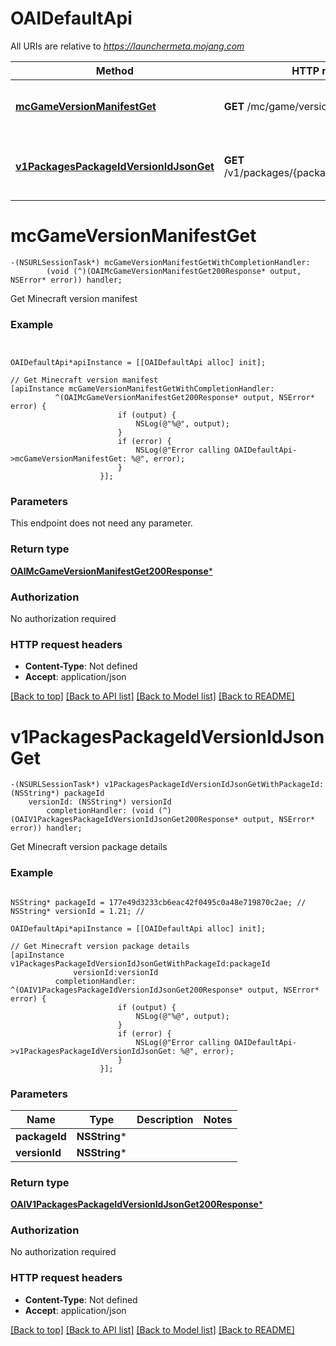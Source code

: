 # OAIDefaultApi

All URIs are relative to *https://launchermeta.mojang.com*

Method | HTTP request | Description
------------- | ------------- | -------------
[**mcGameVersionManifestGet**](OAIDefaultApi.md#mcgameversionmanifestget) | **GET** /mc/game/version_manifest | Get Minecraft version manifest
[**v1PackagesPackageIdVersionIdJsonGet**](OAIDefaultApi.md#v1packagespackageidversionidjsonget) | **GET** /v1/packages/{packageId}/{versionId}.json | Get Minecraft version package details


# **mcGameVersionManifestGet**
```objc
-(NSURLSessionTask*) mcGameVersionManifestGetWithCompletionHandler: 
        (void (^)(OAIMcGameVersionManifestGet200Response* output, NSError* error)) handler;
```

Get Minecraft version manifest

### Example
```objc


OAIDefaultApi*apiInstance = [[OAIDefaultApi alloc] init];

// Get Minecraft version manifest
[apiInstance mcGameVersionManifestGetWithCompletionHandler: 
          ^(OAIMcGameVersionManifestGet200Response* output, NSError* error) {
                        if (output) {
                            NSLog(@"%@", output);
                        }
                        if (error) {
                            NSLog(@"Error calling OAIDefaultApi->mcGameVersionManifestGet: %@", error);
                        }
                    }];
```

### Parameters
This endpoint does not need any parameter.

### Return type

[**OAIMcGameVersionManifestGet200Response***](OAIMcGameVersionManifestGet200Response.md)

### Authorization

No authorization required

### HTTP request headers

 - **Content-Type**: Not defined
 - **Accept**: application/json

[[Back to top]](#) [[Back to API list]](../README.md#documentation-for-api-endpoints) [[Back to Model list]](../README.md#documentation-for-models) [[Back to README]](../README.md)

# **v1PackagesPackageIdVersionIdJsonGet**
```objc
-(NSURLSessionTask*) v1PackagesPackageIdVersionIdJsonGetWithPackageId: (NSString*) packageId
    versionId: (NSString*) versionId
        completionHandler: (void (^)(OAIV1PackagesPackageIdVersionIdJsonGet200Response* output, NSError* error)) handler;
```

Get Minecraft version package details

### Example
```objc

NSString* packageId = 177e49d3233cb6eac42f0495c0a48e719870c2ae; // 
NSString* versionId = 1.21; // 

OAIDefaultApi*apiInstance = [[OAIDefaultApi alloc] init];

// Get Minecraft version package details
[apiInstance v1PackagesPackageIdVersionIdJsonGetWithPackageId:packageId
              versionId:versionId
          completionHandler: ^(OAIV1PackagesPackageIdVersionIdJsonGet200Response* output, NSError* error) {
                        if (output) {
                            NSLog(@"%@", output);
                        }
                        if (error) {
                            NSLog(@"Error calling OAIDefaultApi->v1PackagesPackageIdVersionIdJsonGet: %@", error);
                        }
                    }];
```

### Parameters

Name | Type | Description  | Notes
------------- | ------------- | ------------- | -------------
 **packageId** | **NSString***|  | 
 **versionId** | **NSString***|  | 

### Return type

[**OAIV1PackagesPackageIdVersionIdJsonGet200Response***](OAIV1PackagesPackageIdVersionIdJsonGet200Response.md)

### Authorization

No authorization required

### HTTP request headers

 - **Content-Type**: Not defined
 - **Accept**: application/json

[[Back to top]](#) [[Back to API list]](../README.md#documentation-for-api-endpoints) [[Back to Model list]](../README.md#documentation-for-models) [[Back to README]](../README.md)

